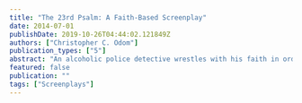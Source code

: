 ```yaml
---
title: "The 23rd Psalm: A Faith-Based Screenplay"
date: 2014-07-01
publishDate: 2019-10-26T04:44:02.121849Z
authors: ["Christopher C. Odom"]
publication_types: ["5"]
abstract: "An alcoholic police detective wrestles with his faith in order to solve the murder of a transformed prostitute. Set amongst the urban decay and unfettered angst of Los Angeles, Police Detective John Smith battles alcoholism and cynicism. Going about his daily routine, initially John remains complacent over a seemingly ordinary prostitute murder.  But when John's intuition awakens, he experiences revealing visions about the victim and her murder. John must conquer his vices and overcome his skepticism to embrace intuition, question the unusual suspects, and allow his visions to illuminate the truth. A smartly written, modern day, faith-based screenplay with a \"surprise\" ending, THE 23RD PSALM ushers in a new generation of urban transcendental cinema.  Blending the structure and character relationships of Akira Kurosawa's RASHÔMON and Orson Welles CITIZEN KANE, THE 23RD PSALM is an evolved exegesis of the human psyche and the nature of man."
featured: false
publication: ""
tags: ["Screenplays"]
---
```


